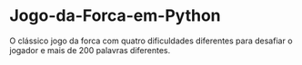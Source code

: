 # Jogo-da-Forca-em-Python
O clássico jogo da forca com quatro dificuldades diferentes para desafiar o jogador e mais de 200 palavras diferentes.
